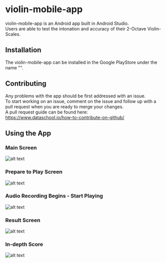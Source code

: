 # violin-mobile-app

violin-mobile-app is an Android app built in Android Studio.  
Users are able to test the intonation and accuracy of their 2-Octave Violin-Scales.

## Installation

The violin-mobile-app can be installed in the Google PlayStore under the name "".

## Contributing
Any problems with the app should be first addressed with an issue.  
To start working on an issue, comment on the issue and follow up with a pull request when you are ready to merge your changes.  
A pull request guide can be found here:  
https://www.dataschool.io/how-to-contribute-on-github/


## Using the App

### Main Screen
![alt text](https://github.com/ericluoliu/violin-mobile-app/blob/master/example-pictures/MainActivity.jpeg?raw=true)

### Prepare to Play Screen 
![alt text](https://github.com/ericluoliu/violin-mobile-app/blob/master/example-pictures/PreparationScreen.jpeg?raw=true)

### Audio Recording Begins - Start Playing
![alt text](https://github.com/ericluoliu/violin-mobile-app/blob/master/example-pictures/RecordAudio.jpeg?raw=true)

### Result Screen
![alt text](https://github.com/ericluoliu/violin-mobile-app/blob/master/example-pictures/ResultScreen.jpeg?raw=true)

### In-depth Score
![alt text](https://github.com/ericluoliu/violin-mobile-app/blob/master/example-pictures/InDepthResults.jpeg?raw=true)






